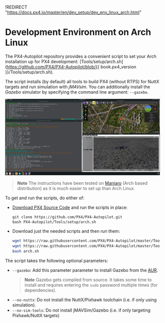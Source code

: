 !REDIRECT "https://docs.px4.io/master/en/dev_setup/dev_env_linux_arch.html"

# Development Environment on Arch Linux

The PX4-Autopilot repository provides a convenient script to set your Arch installation up for PX4 development: [Tools/setup/arch.sh](https://github.com/PX4/PX4-Autopilot/blob/{{ book.px4_version }}/Tools/setup/arch.sh).

The script installs (by default) all tools to build PX4 (without RTPS) for NuttX targets and run simulation with *jMAVsim*.
You can additionally install the *Gazebo* simulator by specifying the command line argument: `--gazebo`.

![Gazebo on Arch](../../assets/simulation/gazebo/arch-gazebo.png)

> **Note** The instructions have been tested on [Manjaro](https://manjaro.org/) (Arch based distribution) as it is much easier to set up than Arch Linux.

To get and run the scripts, do either of:
* [Download PX4 Source Code](../setup/building_px4.md) and run the scripts in place:
  ```
  git clone https://github.com/PX4/PX4-Autopilot.git
  bash PX4-Autopilot/Tools/setup/arch.sh
  ```
* Download just the needed scripts and then run them:
  ```sh
  wget https://raw.githubusercontent.com/PX4/PX4-Autopilot/master/Tools/setup/arch.sh
  wget https://raw.githubusercontent.com/PX4/PX4-Autopilot/master/Tools/setup/requirements.txt
  bash arch.sh
  ```

The script takes the following optional parameters:
- `--gazebo`: Add this parameter parameter to install Gazebo from the [AUR](https://aur.archlinux.org/packages/gazebo/).
  > **Note** Gazebo gets compiled from source.
    It takes some time to install and requires entering the `sudo` password multiple times (for dependencies).
- `--no-nuttx`: Do not install the NuttX/Pixhawk toolchain (i.e. if only using simulation).
- `--no-sim-tools`: Do not install jMAVSim/Gazebo (i.e. if only targeting Pixhawk/NuttX targets)
